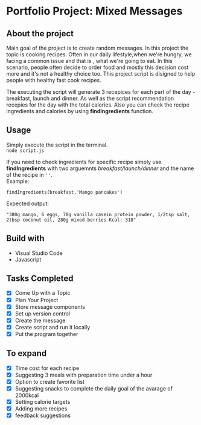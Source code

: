 # Portfolio Project: Mixed Messages 

## About the project
Main goal of the project is to create random messages. In this project the topic is cooking recipes. Often in our daily lifestyle,when we're hungry, we facing a common issue and that is , what we're going to eat. In this scenario, people often decide to order food and mostly this decision cost more and it's not a healthy choice too. This project script is disigned to help people with healthy fast cook recipes. 

The executing the script will generate 3 recepices for each part of the day - breakfast, launch and dinner. As well as the script recommendation recepies for the day with the total calories. Also you can check the recipe ingredients and calories by using **findIngredients** function.

## Usage 
Simply execute the script in the terminal.\
``` node script.js ```

If you need to check ingredients for specific recipe simply use **findIngredients** with two arguemnts *breakfast/launch/dinner* and the name of the recipe in `` '' ``. \
Example: 

``` findIngredients(breakfast,'Mango pancakes') ```

Expected output: 

``` "300g mango, 6 eggs, 70g vanilla casein protein powder, 1/2tsp salt, 2tbsp coconut oil, 280g mixed berries Kcal: 318" ```

## Build with
* Visual Studio Code
* Javascript 

## Tasks Completed
* [X] Come Up with a Topic
* [X] Plan Your Project
* [X] Store message components
* [X] Set up version control
* [X] Create the message
* [X] Create script and run it locally
* [X] Put the program together 
## To expand
* [X] Time cost for each recipe 
* [x] Suggesting 3 meals with preparation time under a hour
* [X] Option to create favorite list 
* [X] Suggesting snacks to complete the daily goal of the avarage of 2000kcal 
* [X] Setting calorie targets
* [X] Adding more recipes 
* [X] feedback suggestions 